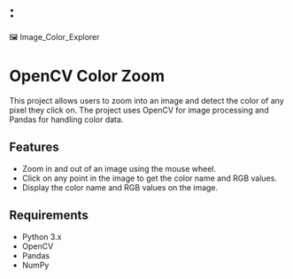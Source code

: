 # :

🖼️ Image_Color_Explorer
# OpenCV Color Zoom

This project allows users to zoom into an image and detect the color of any pixel they click on. The project uses OpenCV for image processing and Pandas for handling color data.

## Features

- Zoom in and out of an image using the mouse wheel.
- Click on any point in the image to get the color name and RGB values.
- Display the color name and RGB values on the image.

## Requirements

- Python 3.x
- OpenCV
- Pandas
- NumPy
